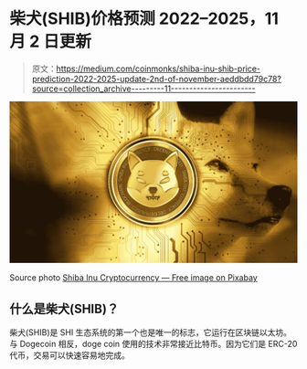 # 柴犬(SHIB)价格预测 2022–2025，11 月 2 日更新

> 原文：<https://medium.com/coinmonks/shiba-inu-shib-price-prediction-2022-2025-update-2nd-of-november-aeddbdd79c78?source=collection_archive---------11----------------------->

![](img/57228b1e007b416c3fc06e61275c3394.png)

Source photo [Shiba Inu Cryptocurrency — Free image on Pixabay](https://pixabay.com/illustrations/shiba-shiba-inu-cryptocurrency-6763358/)

## 什么是柴犬(SHIB)？

柴犬(SHIB)是 SHI 生态系统的第一个也是唯一的标志，它运行在区块链以太坊。与 Dogecoin 相反，doge coin 使用的技术非常接近比特币。因为它们是 ERC-20 代币，交易可以快速容易地完成。